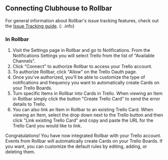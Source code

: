 ## Connecting Clubhouse to Rollbar

For general information about Rollbar's issue tracking features, check out the [Issue Tracking guide](../issue-tracking/). 
{: .info}

### In Rollbar

1. Visit the Settings page in Rollbar and go to Notifications. From the Notifications Settings you
   will select Trello from the list of "Available Channels".
2. Click "Connect" to authorize Rollbar to access your Trello account.
3. To authorize Rollbar, click "Allow" on the Trello Oauth page.
4. Once you've authorized, you'll be able to customize the type of notifications and frequency you
   want to automatically create Cards on your Trello Boards.
5. Turn specific Items in Rollbar into Cards in Trello. When viewing an Item in Rollbar simply click
   the button "Create Trello Card" to send the error details to Trello.
6. You can also link an Item in Rollbar to an existing Trello Card. When viewing an Item, select the
   drop down next to the Trello button and then click "Link existing Trello Card" and copy and paste
   the URL for the Trello Card you would like to link.

Congratulations! You have now integrated Rollbar with your Trello account. Events from Rollbar will
automatically create Cards on your Trello Boards. If you want, you can customize the default rules
by editing, adding, or deleting them.  
